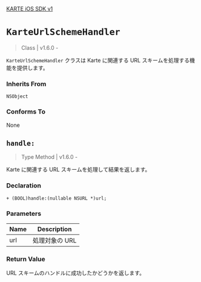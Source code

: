 [KARTE iOS SDK v1](index)

# `KarteUrlSchemeHandler`

> Class | v1.6.0 -

`KarteUrlSchemeHandler` クラスは Karte に関連する URL スキームを処理する機能を提供します。

### Inherits From

`NSObject`

### Conforms To

None

## `handle:`

> Type Method | v1.6.0 -

Karte に関連する URL スキームを処理して結果を返します。

### Declaration

```objc
+ (BOOL)handle:(nullable NSURL *)url;
```

### Parameters

| Name | Description    |
| ---- | -------------- |
| url  | 処理対象の URL |

### Return Value

URL スキームのハンドルに成功したかどうかを返します。

